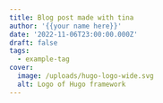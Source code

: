 ```yaml
---
title: Blog post made with tina
author: '{{your name here}}'
date: '2022-11-06T23:00:00.000Z'
draft: false
tags:
  - example-tag
cover:
  image: /uploads/hugo-logo-wide.svg
  alt: Logo of Hugo framework
---
```


